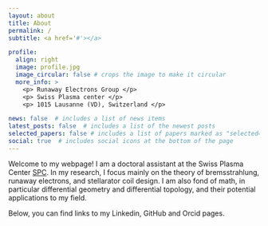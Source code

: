 ```yaml
---
layout: about
title: About
permalink: /
subtitle: <a href='#'></a>

profile:
  align: right
  image: profile.jpg
  image_circular: false # crops the image to make it circular
  more_info: >
    <p> Runaway Electrons Group </p>
    <p> Swiss Plasma center </p>
    <p> 1015 Lausanne (VD), Switzerland </p>

news: false  # includes a list of news items
latest_posts: false  # includes a list of the newest posts
selected_papers: false # includes a list of papers marked as "selected={true}"
social: true  # includes social icons at the bottom of the page
---
```


Welcome to my webpage! I am a doctoral assistant at the Swiss Plasma Center [SPC](https://www.epfl.ch/research/domains/swiss-plasma-center/). In my research, I focus mainly on the theory of bremsstrahlung, runaway electrons, and stellarator coil design. I am also fond of math, in particular differential geometry and differential topology, and their potential applications to my field. 

Below, you can find links to my Linkedin, GitHub and Orcid pages. 

